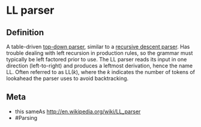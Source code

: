 # LL parser

## Definition
A table-driven [top-down parser](top-down_parser.md), similar to a [recursive descent parser](recursive_descent_parser.md). Has trouble dealing with left recursion in production rules, so the grammar must typically be left factored prior to use. The LL parser reads its input in one direction (left-to-right) and produces a leftmost derivation, hence the name LL. Often referred to as LL(*k*), where the *k* indicates the number of tokens of lookahead the parser uses to avoid backtracking.

## Meta
* this sameAs http://en.wikipedia.org/wiki/LL_parser
* #Parsing
